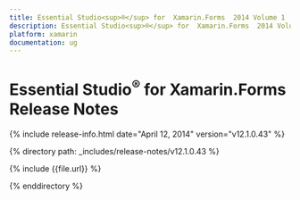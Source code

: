 ```yaml
---
title: Essential Studio<sup>®</sup> for  Xamarin.Forms  2014 Volume 1  Release Notes  
description: Essential Studio<sup>®</sup> for  Xamarin.Forms  2014 Volume 1  Release Notes  
platform: xamarin
documentation: ug
---
```


# Essential Studio<sup>®</sup> for  Xamarin.Forms  Release Notes  

{% include release-info.html date="April 12, 2014"  version="v12.1.0.43" %} 


{% directory path: _includes/release-notes/v12.1.0.43 %}

{% include {{file.url}} %}

{% enddirectory %}